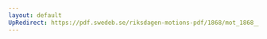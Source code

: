 ```yaml
---
layout: default
UpRedirect: https://pdf.swedeb.se/riksdagen-motions-pdf/1868/mot_1868__ak__00072.pdf
---
```

